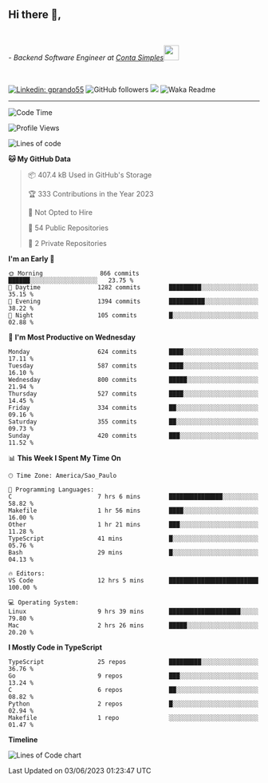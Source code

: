 <h2>Hi there  👋,</h2> </br>

<p><em>- Backend Software Engineer at <a href="https://contasimples.com">Conta Simples</a><img src="https://media.giphy.com/media/WUlplcMpOCEmTGBtBW/giphy.gif" width="30"> 
</em></p></br>


[![Linkedin: gprando55](https://img.shields.io/badge/-gprando55-blue?style=flat-square&logo=Linkedin&logoColor=white&link=https://www.linkedin.com/in/gprando55/)](https://www.linkedin.com/in/gprando55)
![GitHub followers](https://img.shields.io/github/followers/gprando55?label=Follow&style=social)
![](https://visitor-badge.glitch.me/badge?page_id=gprando55.gprando55)
![Waka Readme](https://github.com/gprando55/gprando55/workflows/Waka%20Readme/badge.svg)

---
<!--START_SECTION:waka-->
![Code Time](http://img.shields.io/badge/Code%20Time-2%2C414%20hrs%2037%20mins-blue)

![Profile Views](http://img.shields.io/badge/Profile%20Views-27-blue)

![Lines of code](https://img.shields.io/badge/From%20Hello%20World%20I%27ve%20Written-3.1%20million%20lines%20of%20code-blue)

**🐱 My GitHub Data** 

> 📦 407.4 kB Used in GitHub's Storage 
 > 
> 🏆 333 Contributions in the Year 2023
 > 
> 🚫 Not Opted to Hire
 > 
> 📜 54 Public Repositories 
 > 
> 🔑 2 Private Repositories 
 > 
**I'm an Early 🐤** 

```text
🌞 Morning                866 commits         ██████░░░░░░░░░░░░░░░░░░░   23.75 % 
🌆 Daytime                1282 commits        █████████░░░░░░░░░░░░░░░░   35.15 % 
🌃 Evening                1394 commits        ██████████░░░░░░░░░░░░░░░   38.22 % 
🌙 Night                  105 commits         █░░░░░░░░░░░░░░░░░░░░░░░░   02.88 % 
```
📅 **I'm Most Productive on Wednesday** 

```text
Monday                   624 commits         ████░░░░░░░░░░░░░░░░░░░░░   17.11 % 
Tuesday                  587 commits         ████░░░░░░░░░░░░░░░░░░░░░   16.10 % 
Wednesday                800 commits         █████░░░░░░░░░░░░░░░░░░░░   21.94 % 
Thursday                 527 commits         ████░░░░░░░░░░░░░░░░░░░░░   14.45 % 
Friday                   334 commits         ██░░░░░░░░░░░░░░░░░░░░░░░   09.16 % 
Saturday                 355 commits         ██░░░░░░░░░░░░░░░░░░░░░░░   09.73 % 
Sunday                   420 commits         ███░░░░░░░░░░░░░░░░░░░░░░   11.52 % 
```


📊 **This Week I Spent My Time On** 

```text
🕑︎ Time Zone: America/Sao_Paulo

💬 Programming Languages: 
C                        7 hrs 6 mins        ███████████████░░░░░░░░░░   58.82 % 
Makefile                 1 hr 56 mins        ████░░░░░░░░░░░░░░░░░░░░░   16.00 % 
Other                    1 hr 21 mins        ███░░░░░░░░░░░░░░░░░░░░░░   11.28 % 
TypeScript               41 mins             █░░░░░░░░░░░░░░░░░░░░░░░░   05.76 % 
Bash                     29 mins             █░░░░░░░░░░░░░░░░░░░░░░░░   04.13 % 

🔥 Editors: 
VS Code                  12 hrs 5 mins       █████████████████████████   100.00 % 

💻 Operating System: 
Linux                    9 hrs 39 mins       ████████████████████░░░░░   79.80 % 
Mac                      2 hrs 26 mins       █████░░░░░░░░░░░░░░░░░░░░   20.20 % 
```

**I Mostly Code in TypeScript** 

```text
TypeScript               25 repos            █████████░░░░░░░░░░░░░░░░   36.76 % 
Go                       9 repos             ███░░░░░░░░░░░░░░░░░░░░░░   13.24 % 
C                        6 repos             ██░░░░░░░░░░░░░░░░░░░░░░░   08.82 % 
Python                   2 repos             █░░░░░░░░░░░░░░░░░░░░░░░░   02.94 % 
Makefile                 1 repo              ░░░░░░░░░░░░░░░░░░░░░░░░░   01.47 % 
```



**Timeline**

![Lines of Code chart](https://raw.githubusercontent.com/prandogabriel/prandogabriel/master/assets/bar_graph.png)


 Last Updated on 03/06/2023 01:23:47 UTC
<!--END_SECTION:waka-->
